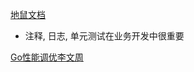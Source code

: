 [地鼠文档](https://www.topgoer.cn/docs/golang/chapter05-8)

- 注释, 日志, 单元测试在业务开发中很重要

[Go性能调优李文周](https://www.liwenzhou.com/posts/Go/performance_optimisation/)

